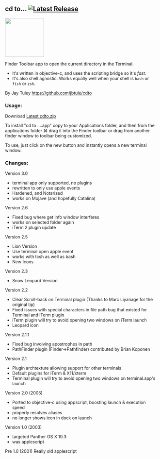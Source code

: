 ## cd to... [![Latest Release](https://img.shields.io/github/release/jbtule/cdto.svg)](https://github.com/jbtule/cdto/releases/latest)
<img src="https://raw.github.com/jbtule/cdto/master/graphics/lion.png" height="128px" width="128px" />

Finder Toolbar app to open the current directory in the Terminal.

 * It's written in objective-c, and uses the scripting bridge so it's *fast*.
 * It's also shell agnostic. Works equally well when your shell is `bash` or `fish` or `zsh`.

By Jay Tuley
https://github.com/jbtule/cdto

### Usage:

Download [Latest cdto.zip](https://github.com/jbtule/cdto/releases/latest)


To install "cd to ....app" copy to your Applications folder, and then from the applications folder ⌘ drag it into the Finder toolbar or drag from another finder window to toolbar being customized.

To use, just click on the new button and instantly opens a new terminal window.


### Changes:

Version 3.0
* terminal app only supported, no plugins
* rewritten to only use apple events
* Hardened, and Notarized
* works on Mojave (and hopefully Catalina)

Version 2.6
 * Fixed bug where get info window interferes
 * works on selected folder again
 * iTerm 2 plugin update

Version 2.5
 * Lion Version
 * Use terminal open apple event
 * works with tcsh as well as bash
 * New Icons

Version 2.3
 * Snow Leopard Version

Version 2.2
 * Clear Scroll-back on Terminal plugin (Thanks to Marc Liyanage for the original tip)
 * Fixed issues with special characters in file path bug that existed for Terminal and iTerm plugin
 * iTerm plugin will try to avoid opening two windows on iTerm launch
 * Leopard icon

Version 2.1.1
 * Fixed bug involving apostrophes in path
 * PathFinder plugin (Finder->Pathfinder) contributed by Brian Koponen

Version 2.1
 * Plugin archtexture allowing support for other terminals
 * Default plugins for iTerm & X11/xterm
 * Terminal plugin will try to avoid opening two windows on terminal.app's launch

Version 2.0 (2005)
 * Ported to objective-c using appscript, boosting launch & execution speed
 * properly resolves aliases
 * no longer shows icon in dock on launch
 
Version 1.0 (2003)
  * targeted Panther OS X 10.3
  * was applescript

Pre 1.0 (2001)
   Really old applescript
